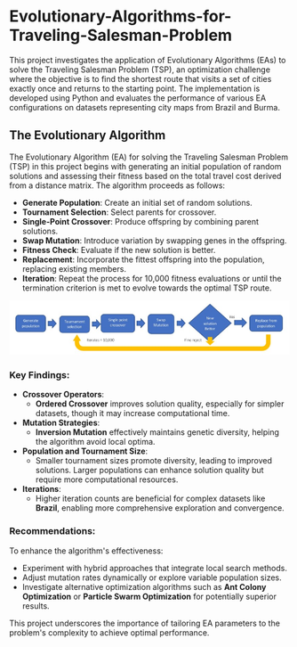 # Evolutionary-Algorithms-for-Traveling-Salesman-Problem

This project investigates the application of Evolutionary Algorithms (EAs) to solve the Traveling Salesman Problem (TSP), an optimization challenge where the objective is to find the shortest route that visits a set of cities exactly once and returns to the starting point. The implementation is developed using Python and evaluates the performance of various EA configurations on datasets representing city maps from Brazil and Burma.

## The Evolutionary Algorithm
The Evolutionary Algorithm (EA) for solving the Traveling Salesman Problem (TSP) in this project begins with generating an initial population of random solutions and assessing their fitness based on the total travel cost derived from a distance matrix. The algorithm proceeds as follows:

- **Generate Population**: Create an initial set of random solutions.
- **Tournament Selection**: Select parents for crossover.
- **Single-Point Crossover**: Produce offspring by combining parent solutions.
- **Swap Mutation**: Introduce variation by swapping genes in the offspring.
- **Fitness Check**: Evaluate if the new solution is better.
- **Replacement**: Incorporate the fittest offspring into the population, replacing existing members.
- **Iteration**: Repeat the process for 10,000 fitness evaluations or until the termination criterion is met to evolve towards the optimal TSP route.

 ![Flowchart of the EA Process](./flow_chart.jpg)

### Key Findings:
- **Crossover Operators**:
  - **Ordered Crossover** improves solution quality, especially for simpler datasets, though it may increase computational time.
- **Mutation Strategies**:
  - **Inversion Mutation** effectively maintains genetic diversity, helping the algorithm avoid local optima.
- **Population and Tournament Size**:
  - Smaller tournament sizes promote diversity, leading to improved solutions. Larger populations can enhance solution quality but require more computational resources.
- **Iterations**:
  - Higher iteration counts are beneficial for complex datasets like **Brazil**, enabling more comprehensive exploration and convergence.

### Recommendations:
To enhance the algorithm's effectiveness:
- Experiment with hybrid approaches that integrate local search methods.
- Adjust mutation rates dynamically or explore variable population sizes.
- Investigate alternative optimization algorithms such as **Ant Colony Optimization** or **Particle Swarm Optimization** for potentially superior results.

This project underscores the importance of tailoring EA parameters to the problem's complexity to achieve optimal performance.

